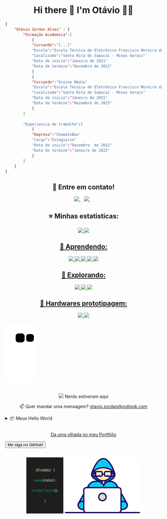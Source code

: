 <h1 align='center'>
  Hi there 👋 I'm Otávio 👨‍💻
</h1>

```Json
{
	"Otávio Zordan Alves" : {
		"Formação Academica":[
			{
			"Cursando":"[...]"
			"Escola":"Escola Técnica de Eletrônica Francisco Moreira da Costa"
			"Localizada":"Santa Rita do Sapucaí - Minas Gerais"
			"Data de inicio":"Janeiro de 2021"
			"Data de termino":"Dezembro de 2023"
			}
			{
			"Cursando":"Ensino Médio"
			"Escola":"Escola Técnica de Eletrônica Francisco Moreira da Costa"
			"Localizada":"Santa Rita do Sapucaí - Minas Gerais"
			"Data de inicio":"Janeiro de 2021"
			"Data de termino":"Dezembro de 2023"
			}
		]
		
		"Experiencia de trabalho":[
			{
			"Empresa":"ChamaInBox"
			"Cargo":"Estagiario"
			"Data de inicio":"Dezembro  de 2021"
			"Data de termino":"Janeiro de 2022"
			}
		]
	}
}
```
  
<h2 align='center'>
 💬 Entre em contato!
</h2>

<p align='center'>
 
  <a href="https://www.linkedin.com/in/ot%C3%A1vio-zordan-alves-b88160211/">
    <img src="https://img.shields.io/badge/linkedin-%230077B5.svg?&style=for-the-badge&logo=linkedin&logoColor=white" />
  </a>&nbsp;&nbsp;
  <a href="https://instagram.com/otaviozordan">
    <img src="https://img.shields.io/badge/instagram-%23E4405F.svg?&style=for-the-badge&logo=instagram&logoColor=white" />        
  </a>&nbsp;&nbsp;
  
</p>
  
<h2 align='center'>
  ⭐ Minhas estatisticas:
</h2>

<div align="center">
  <a href="https://github.com/otaviozordan">
  <img height="180em" src="https://github-readme-stats.vercel.app/api?username=otaviozordan&show_icons=true&theme=blue-green&include_all_commits=true&count_private=true"/>
  <img height="180em" src="https://github-readme-stats.vercel.app/api/top-langs/?username=otaviozordan&theme=blue-green&hide_langs_below=1"/>
</div>

<div> 
<h2 align='center'>
 🚀 Aprendendo:
</h2>
<p align='center'>
  <img src="https://img.shields.io/badge/HTML5-E34F26?style=for-the-badge&logo=html5&logoColor=white" />
  <img src="https://img.shields.io/badge/CSS3-1572B6?style=for-the-badge&logo=css3&logoColor=white" />
  <img src="https://img.shields.io/badge/Flask-000000?style=for-the-badge&logo=flask&logoColor=white" />	
  <img src="https://img.shields.io/badge/Python-FFD43B?style=for-the-badge&logo=python&logoColor=darkgreen" />
  <img src="https://img.shields.io/badge/C%2B%2B-00599C?style=for-the-badge&logo=c%2B%2B&logoColor=white" />
</p>
  
<h2 align='center'>
 🔭 Explorando:
</h2>
<p align='center'>
  <img src="https://img.shields.io/badge/Git-F05032?style=for-the-badge&logo=git&logoColor=white" />
  <img src="https://img.shields.io/badge/MySQL-005C84?style=for-the-badge&logo=mysql&logoColor=white" />
  <img src="https://img.shields.io/badge/Kali_Linux-557C94?style=for-the-badge&logo=kali-linux&logoColor=white" />	
</p>

<h2 align='center'>
  🔧 Hardwares prototipagem:
</h2>
<p align='center'>
  <img src="https://img.shields.io/badge/Arduino-00979D?style=for-the-badge&logo=Arduino&logoColor=white" />
  <img src="https://img.shields.io/badge/Raspberry%20Pi-A22846?style=for-the-badge&logo=Raspberry%20Pi&logoColor=white" />
 </p>

   ![Snake animation](https://github.com/rafaballerini/rafaballerini/blob/output/github-contribution-grid-snake.svg)
</div>

##
  
<p align='center'>
  <a href="#"><img src="https://badges.pufler.dev/visits/otaviozordan/otaviozordan"></a>  Nerds estiveram aqui
</p>

<p align='center'>
  📫 Quer mandar uma mensagem? <a href='mailto:otavio.zordan@outook.com'>otavio.zordan@outlook.com</a>
</p>

<details>
<summary>📦 Meus Hello World</summary>
<ul>

<li>Assembly</

```assembly
section     .text
global      _start

_start:

    mov     edx,len
    mov     ecx,msg
    mov     ebx,1
    mov     eax,4
    int     0x80

    mov     eax,1
    int     0x80

section     .data

msg     db  'Olá, Mundo!',0xa 
len     equ $ - msg
```
##
<li>C</li>

```c
#include <stdio.h>
int main() {
 printf("Olá, Mundo!\n");
 return 0;
}
```
##
<li>C++</li>

```cpp
#include <iostream>
int main() {
std::cout << "Olá, Mundo!" << std::endl;
return 0;
}
}
```
##
<li>SQL</li>

```SQL
SELECT "Olá, Mundo!"
```
##
<li>Lua</li>

```lua
print "Olá, Mundo!"
```
##
<li>PHP</li>

```php
<?="Olá, Mundo!\n"?>
```
##
<li>Python</li>

```python
print("Olá, Mundo!")
```
##
<li>JavaScript</li>

```javascript
console.log("Olá, Mundo!");
```
##
<li>Java</li>

```java
class OlaMundo {
    public static void main(String args[]) {
        System.out.println("Olá, Mundo!");
    }
}
```
##
<li>Ruby</li>

```ruby
puts "Olá, Mundo!"
```
##
<li>C#</li>

```c#
using System; 
namespace HelloWorldApp { 
    class Geeks { 
	    static void Main(string[] args) {
           Console.WriteLine("Olá, Mundo!"); 
	       Console.ReadKey(); 
	    } 
    } 
} 
```
</ul>
</details>

##
<p align='center'>
    <a href="https://www.otaviozordan.github.io">Da uma olhada no meu Portfólio</a>
</p>

 <button class="conteudo-principal-escrito-botao">
    Me siga no GitHub!
  </button>

##
<p align='center'>
<img height="180em" src="https://github.com/otaviozordan/otaviozordan/blob/main/KeepCalm.jpg">
<img height="180em" src="https://github.com/otaviozordan/otaviozordan/blob/main/Developer.gif?raw=true">
</p>
